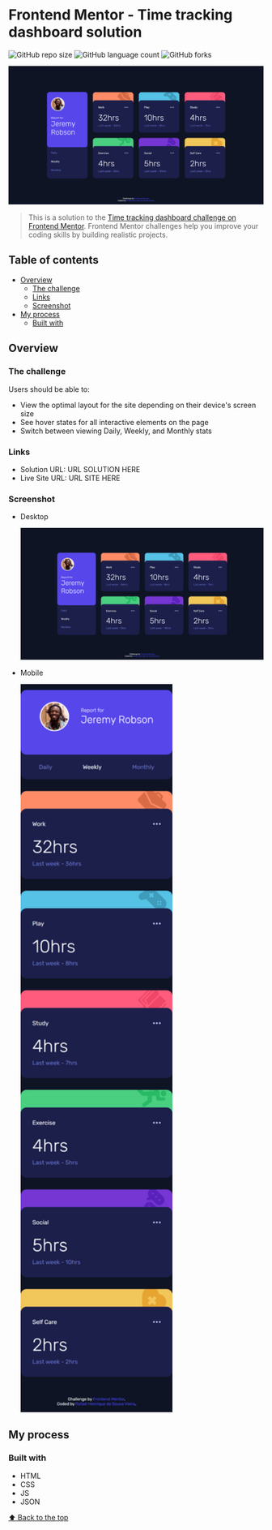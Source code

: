 # Frontend Mentor - Time tracking dashboard solution

![GitHub repo size](https://img.shields.io/github/repo-size/RafaelHDSV/Time-tracking-dashboard?style=for-the-badge)
![GitHub language count](https://img.shields.io/github/languages/count/RafaelHDSV/Time-tracking-dashboard?style=for-the-badge)
![GitHub forks](https://img.shields.io/github/forks/RafaelHDSV/Time-tracking-dashboard?style=for-the-badge)

<img src="images/desktop.png" alt="desktop.png">

> This is a solution to the [Time tracking dashboard challenge on Frontend Mentor](https://www.frontendmentor.io/challenges/time-tracking-dashboard-UIQ7167Jw). Frontend Mentor challenges help you improve your coding skills by building realistic projects. 

## Table of contents

- [Overview](#overview)
  - [The challenge](#the-challenge)
  - [Links](#links)
  - [Screenshot](#screenshot)
- [My process](#my-process)
  - [Built with](#built-with)

## Overview

### The challenge

Users should be able to:

- View the optimal layout for the site depending on their device's screen size
- See hover states for all interactive elements on the page
- Switch between viewing Daily, Weekly, and Monthly stats

### Links

- Solution URL: URL SOLUTION HERE
- Live Site URL: URL SITE HERE

### Screenshot

  - Desktop
  
    ![](images/desktop.png)
    
  - Mobile
    
    <img src="images/mobile.png" alt="images/mobile.png" width="300px">

## My process

### Built with

- HTML
- CSS
- JS
- JSON

[⬆ Back to the top](#name_of_repository)<br>
